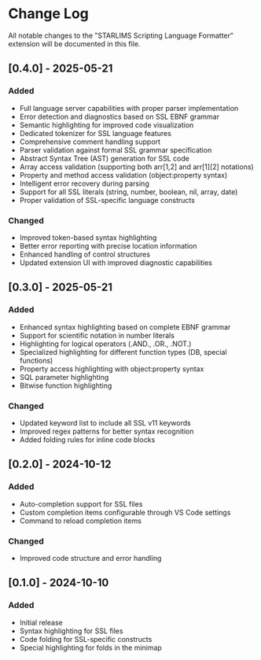 # Change Log

All notable changes to the "STARLIMS Scripting Language Formatter" extension will be documented in this file.

## [0.4.0] - 2025-05-21

### Added

-   Full language server capabilities with proper parser implementation
-   Error detection and diagnostics based on SSL EBNF grammar
-   Semantic highlighting for improved code visualization
-   Dedicated tokenizer for SSL language features
-   Comprehensive comment handling support
-   Parser validation against formal SSL grammar specification
-   Abstract Syntax Tree (AST) generation for SSL code
-   Array access validation (supporting both arr[1,2] and arr[1][2] notations)
-   Property and method access validation (object:property syntax)
-   Intelligent error recovery during parsing
-   Support for all SSL literals (string, number, boolean, nil, array, date)
-   Proper validation of SSL-specific language constructs

### Changed

-   Improved token-based syntax highlighting
-   Better error reporting with precise location information
-   Enhanced handling of control structures
-   Updated extension UI with improved diagnostic capabilities

## [0.3.0] - 2025-05-21

### Added

-   Enhanced syntax highlighting based on complete EBNF grammar
-   Support for scientific notation in number literals
-   Highlighting for logical operators (.AND., .OR., .NOT.)
-   Specialized highlighting for different function types (DB, special functions)
-   Property access highlighting with object:property syntax
-   SQL parameter highlighting
-   Bitwise function highlighting

### Changed

-   Updated keyword list to include all SSL v11 keywords
-   Improved regex patterns for better syntax recognition
-   Added folding rules for inline code blocks

## [0.2.0] - 2024-10-12

### Added

-   Auto-completion support for SSL files
-   Custom completion items configurable through VS Code settings
-   Command to reload completion items

### Changed

-   Improved code structure and error handling

## [0.1.0] - 2024-10-10

### Added

-   Initial release
-   Syntax highlighting for SSL files
-   Code folding for SSL-specific constructs
-   Special highlighting for folds in the minimap
